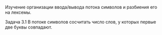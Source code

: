 Изучение организации ввода/вывода потока символов и разбиения его на лексемы.

Задача 3.1  В потоке символов сосчитать число слов, у которых первые две буквы совпадают.
